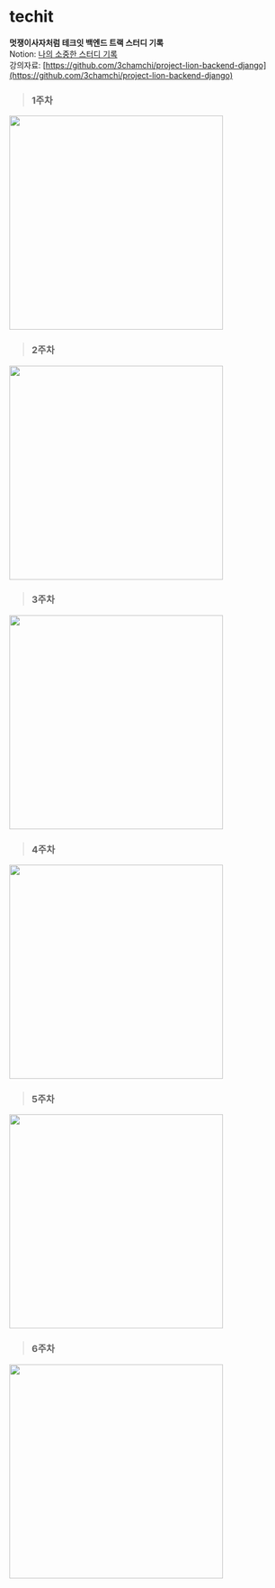 # techit
**멋쟁이사자처럼 테크잇 백엔드 트랙 스터디 기록**  
Notion: [나의 소중한 스터디 기록](https://swyg.link/9QTMr)  
강의자료: [https://github.com/3chamchi/project-lion-backend-django](https://github.com/3chamchi/project-lion-backend-django)

>### 1주차
<img src="./readme_img/1주차.png" width="380"/>

>### 2주차
<img src="./readme_img/2주차.png" width="380"/>

>### 3주차
<img src="./readme_img/3주차.png" width="380"/>

>### 4주차
<img src="./readme_img/4주차.png" width="380"/>

>### 5주차
<img src="./readme_img/5주차.png" width="380"/>

>### 6주차
<img src="./readme_img/6주차.png" width="380"/>